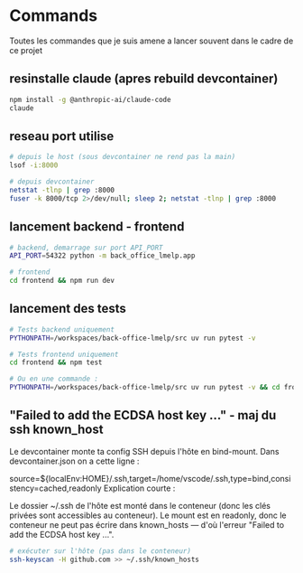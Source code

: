 # Commands

Toutes les commandes que je suis amene a lancer souvent dans le cadre de ce projet

## resinstalle claude (apres rebuild devcontainer)

```bash
npm install -g @anthropic-ai/claude-code
claude
```

## reseau port utilise

```bash
# depuis le host (sous devcontainer ne rend pas la main)
lsof -i:8000

# depuis devcontainer
netstat -tlnp | grep :8000
fuser -k 8000/tcp 2>/dev/null; sleep 2; netstat -tlnp | grep :8000
```

## lancement backend - frontend

```bash
# backend, demarrage sur port API_PORT
API_PORT=54322 python -m back_office_lmelp.app

# frontend
cd frontend && npm run dev
```

## lancement des tests

```bash
# Tests backend uniquement
PYTHONPATH=/workspaces/back-office-lmelp/src uv run pytest -v

# Tests frontend uniquement
cd frontend && npm test

# Ou en une commande :
PYTHONPATH=/workspaces/back-office-lmelp/src uv run pytest -v && cd frontend && npm test -- --run
```

## "Failed to add the ECDSA host key ..." - maj du ssh known_host

Le devcontainer monte ta config SSH depuis l'hôte en bind-mount. Dans devcontainer.json on a cette ligne :

source=${localEnv:HOME}/.ssh,target=/home/vscode/.ssh,type=bind,consistency=cached,readonly
Explication courte :

Le dossier ~/.ssh de l'hôte est monté dans le conteneur (donc les clés privées sont accessibles au conteneur).
Le mount est en readonly, donc le conteneur ne peut pas écrire dans known_hosts — d'où l'erreur "Failed to add the ECDSA host key ...".

```bash
# exécuter sur l'hôte (pas dans le conteneur)
ssh-keyscan -H github.com >> ~/.ssh/known_hosts
```
